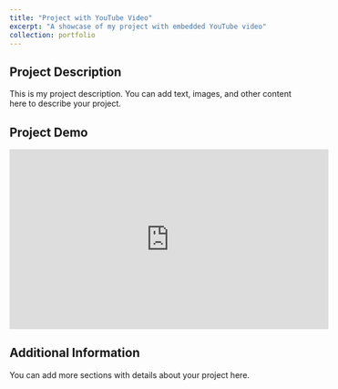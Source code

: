 ```yaml
---
title: "Project with YouTube Video"
excerpt: "A showcase of my project with embedded YouTube video"
collection: portfolio
---
```


## Project Description
This is my project description. You can add text, images, and other content here to describe your project.

## Project Demo
<iframe width="560" height="315" src="https://www.youtube.com/embed/YOUR_VIDEO_ID" frameborder="0" allow="accelerometer; autoplay; clipboard-write; encrypted-media; gyroscope; picture-in-picture" allowfullscreen></iframe>

## Additional Information
You can add more sections with details about your project here.
